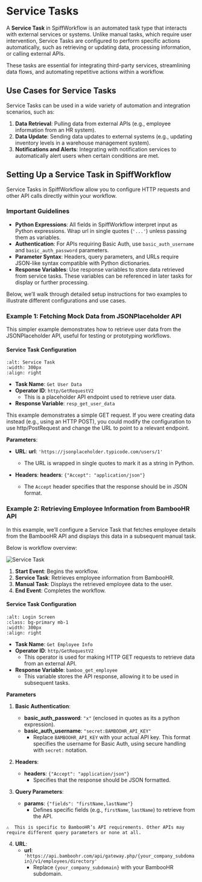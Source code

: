 # Service Tasks

A **Service Task** in SpiffWorkflow is an automated task type that interacts with external services or systems. Unlike manual tasks, which require user intervention, Service Tasks are configured to perform specific actions automatically, such as retrieving or updating data, processing information, or calling external APIs. 

These tasks are essential for integrating third-party services, streamlining data flows, and automating repetitive actions within a workflow.

## Use Cases for Service Tasks

Service Tasks can be used in a wide variety of automation and integration scenarios, such as:

1. **Data Retrieval**: Pulling data from external APIs (e.g., employee information from an HR system).
2. **Data Update**: Sending data updates to external systems (e.g., updating inventory levels in a warehouse management system).
3. **Notifications and Alerts**: Integrating with notification services to automatically alert users when certain conditions are met.

## Setting Up a Service Task in SpiffWorkflow

Service Tasks in SpiffWorkflow allow you to configure HTTP requests and other API calls directly within your workflow. 

### Important Guidelines

- **Python Expressions**: All fields in SpiffWorkflow interpret input as Python expressions. Wrap url in single quotes (`'...'`) unless passing them as variables.
- **Authentication**: For APIs requiring Basic Auth, use `basic_auth_username` and `basic_auth_password` parameters.
- **Parameter Syntax**: Headers, query parameters, and URLs require JSON-like syntax compatible with Python dictionaries.
- **Response Variables**: Use response variables to store data retrieved from service tasks. These variables can be referenced in later tasks for display or further processing.

Below, we’ll walk through detailed setup instructions for two examples to illustrate different configurations and use cases.

### Example 1: Fetching Mock Data from JSONPlaceholder API

This simpler example demonstrates how to retrieve user data from the JSONPlaceholder API, useful for testing or prototyping workflows.

#### Service Task Configuration
  ```{image} /images/service_task_doc3.png
:alt: Service Task
:width: 300px
:align: right
```
- **Task Name**: `Get User Data`
- **Operator ID**: `http/GetRequestV2`
  - This is a placeholder API endpoint used to retrieve user data.
- **Response Variable**: `resp_get_user_data`

This example demonstrates a simple GET request. If you were creating data instead (e.g., using an HTTP POST), you could modify the configuration to use http/PostRequest and change the URL to point to a relevant endpoint.

**Parameters**:

- **URL**:
**url**: `'https://jsonplaceholder.typicode.com/users/1'`
    - The URL is wrapped in single quotes to mark it as a string in Python.

- **Headers**:
**headers**: `{"Accept": "application/json"}`
    - The `Accept` header specifies that the response should be in JSON format.

### Example 2: Retrieving Employee Information from BambooHR API
In this example, we’ll configure a Service Task that fetches employee details from the BambooHR API and displays this data in a subsequent manual task. 

Below is workflow overview:

![Service Task](/images/service_task_doc1.png)

1. **Start Event**: Begins the workflow.
2. **Service Task**: Retrieves employee information from BambooHR.
3. **Manual Task**: Displays the retrieved employee data to the user.
4. **End Event**: Completes the workflow.

#### **Service Task Configuration**
  ```{image} /images/service_task_doc2.png
:alt: Login Screen
:class: bg-primary mb-1
:width: 300px
:align: right
```
- **Task Name**: `Get Employee Info` 
- **Operator ID**: `http/GetRequestV2`
  - This operator is used for making HTTP GET requests to retrieve data from an external API.
- **Response Variable**: `bamboo_get_employee`
  - This variable stores the API response, allowing it to be used in subsequent tasks.


**Parameters**
1. **Basic Authentication**: 
   - **basic_auth_password**: `"x"` (enclosed in quotes as its a python expression).
   - **basic_auth_username**: `"secret:BAMBOOHR_API_KEY"`
     - Replace `BAMBOOHR_API_KEY` with your actual API key. This format specifies the username for Basic Auth, using secure handling with `secret:` notation.

2. **Headers**:
   - **headers**: `{"Accept": "application/json"}`
     - Specifies that the response should be JSON formatted.

3. **Query Parameters**:
   - **params**: `{"fields": "firstName,lastName"}`
     - Defines specific fields (e.g., `firstName`, `lastName`) to retrieve from the API.

```{admonition} Note
⚠  This is specific to BambooHR’s API requirements. Other APIs may require different query parameters or none at all.
```
4. **URL**:
   - **url**: `'https://api.bamboohr.com/api/gateway.php/{your_company_subdomain}/v1/employees/directory'`
     - Replace `{your_company_subdomain}` with your BambooHR subdomain.

